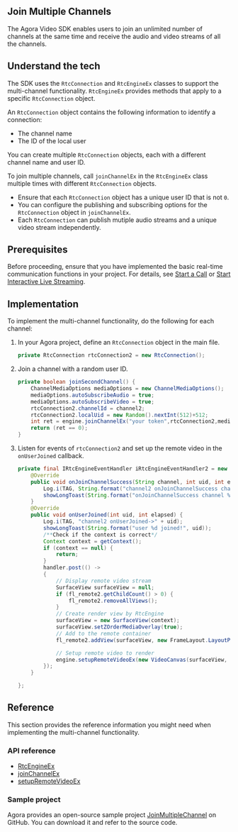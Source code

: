 ## Join Multiple Channels

The Agora Video SDK enables users to join an unlimited number of channels at the same time and  receive the audio and video streams of all the channels.

## Understand the tech

The SDK uses the `RtcConnection` and  `RtcEngineEx` classes to support the multi-channel functionality. `RtcEngineEx`  provides methods that apply to a specific `RtcConnection` object.

An `RtcConnection` object contains the following information to identify a connection:

- The channel name
- The ID of the local user

You can create multiple `RtcConnection` objects, each with a different channel name and user ID.

To join multiple channels, call `joinChannelEx` in the `RtcEngineEx` class multiple times with different `RtcConnection` objects.

- Ensure that each `RtcConnection` object has a unique user ID that is not `0`.
- You can configure the publishing and subscribing options for the `RtcConnection` object in `joinChannelEx`.
- Each `RtcConnection` can publish mutiple audio streams and a unique video stream independently.


## Prerequisites

Before proceeding, ensure that you have implemented the basic real-time communication functions in your project. For details, see [Start a Call](start_call_android) or [Start Interactive Live Streaming](start_live_android).

## Implementation

To implement the multi-channel functionality, do the following for each channel:

1. In your Agora project, define an `RtcConnection` object in the main file.

   ```java
   private RtcConnection rtcConnection2 = new RtcConnection();
   ```

2. Join a channel with a random user ID.

   ```java
   private boolean joinSecondChannel() {
       ChannelMediaOptions mediaOptions = new ChannelMediaOptions();
       mediaOptions.autoSubscribeAudio = true;
       mediaOptions.autoSubscribeVideo = true;
       rtcConnection2.channelId = channel2;
       rtcConnection2.localUid = new Random().nextInt(512)+512;
       int ret = engine.joinChannelEx("your token",rtcConnection2,mediaOptions,iRtcEngineEventHandler2);
       return (ret == 0);
   }
   ```

3. Listen for events of `rtcConnection2` and set up the remote video in the `onUserJoined` callback.

   ```java
   private final IRtcEngineEventHandler iRtcEngineEventHandler2 = new IRtcEngineEventHandler() {
       @Override
       public void onJoinChannelSuccess(String channel, int uid, int elapsed) {
           Log.i(TAG, String.format("channel2 onJoinChannelSuccess channel %s uid %d", channel2, uid));
           showLongToast(String.format("onJoinChannelSuccess channel %s uid %d", channel2, uid));
       }
       @Override
       public void onUserJoined(int uid, int elapsed) {
           Log.i(TAG, "channel2 onUserJoined->" + uid);
           showLongToast(String.format("user %d joined!", uid));
           /**Check if the context is correct*/
           Context context = getContext();
           if (context == null) {
               return;
           }
           handler.post(() ->
           {
               // Display remote video stream
               SurfaceView surfaceView = null;
               if (fl_remote2.getChildCount() > 0) {
                   fl_remote2.removeAllViews();
               }
               // Create render view by RtcEngine
               surfaceView = new SurfaceView(context);
               surfaceView.setZOrderMediaOverlay(true);
               // Add to the remote container
               fl_remote2.addView(surfaceView, new FrameLayout.LayoutParams(ViewGroup.LayoutParams.MATCH_PARENT, ViewGroup.LayoutParams.MATCH_PARENT));
   
               // Setup remote video to render
               engine.setupRemoteVideoEx(new VideoCanvas(surfaceView, RENDER_MODE_FIT, uid), rtcConnection2);
           });
       }
   
   };
   ```

## Reference

This section provides the reference information you might need when implementing the multi-channel functionality.


### API reference
- [RtcEngineEx](./API%20Reference/java_ng/API/class_irtcengineex.html)
- [joinChannelEx](./API%20Reference/java_ng/API/class_irtcengineex.html#api_joinchannelex)
- [setupRemoteVideoEx](./API%20Reference/java_ng/API/class_irtcengineex.html#api_setupremotevideoex)

### Sample project

Agora provides an open-source sample project [JoinMultipleChannel](https://github.com/AgoraIO/API-Examples/blob/4.0.0-preview/Android/APIExample/app/src/main/java/io/agora/api/example/examples/advanced/JoinMultipleChannel.java) on GitHub. You can download it and refer to the source code.
